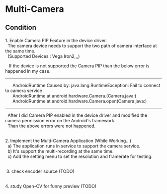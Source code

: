 # Multi-Camera
 ## Condition<p>
 <p>
  1. Enable Camera PIP Feature in the device driver.<br>
    The camera device needs to support the two path of camera interface at the same time.<br>
    (Supported Devices : Vega Iron2,,,)<br>
 <p>
    If the device is not supported the Camera PIP than the below error is happened in my case.<br>
    <hr>
       AndroidRuntime Caused by: java.lang.RuntimeException: Fail to connect to camera service<br>
       AndroidRuntime at android.hardware.Camera.<init>(Camera.java:)<br>
       AndroidRuntime at android.hardware.Camera.open(Camera.java:)<br>
    <hr>
    After I did Camera PIP enabled in the device driver and modified the camera permission error on the Android's framework.<br>
    Than the above errors were not happened.<br>
  <p>
  2. Implement the Multi-Camera Application (While Working...)<br>
    a) The application runs in service to support the camera service.<br>
    b) It's support the multi-recording at the same time.<br>
    c) Add the setting menu to set the resolution and framerate for testing.<br>
  <p>
  3. check encoder source (TODO)<br>
  <p>
  4. study Open-CV for funny preview (TODO)<br>
